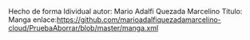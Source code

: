  Hecho de forma Idividual
 autor: Mario Adalfi Quezada Marcelino
 Titulo: Manga
 enlace:https://github.com/marioadalfiquezadamarcelino-cloud/PruebaAborrar/blob/master/manga.xml
 
